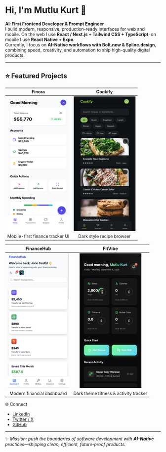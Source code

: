 # Hi, I'm Mutlu Kurt 👋  

**AI-First Frontend Developer & Prompt Engineer**  
I build modern, responsive, production-ready interfaces for web and mobile. On the web I use **React / Next.js + Tailwind CSS + TypeScript**; on mobile I use **React Native + Expo**.  
Currently, I focus on **AI-Native workflows with Bolt.new & Spline.design**, combining speed, creativity, and automation to ship high-quality digital products.  

---
## ⭐ Featured Projects

| Finora | Cookify |
|:---:|:---:|
| <img src="./docs/finora.png" alt="Finora – finance tracker UI" width="200"> | <img src="./docs/cookify.png" alt="Cookify – recipe app UI" width="200"> |
| Mobile-first finance tracker UI | Dark style recipe browser |

| FinanceHub | FitVibe |
|:---:|:---:|
| <img src="./docs/financehub.png" alt="FinanceHub – banking dashboard UI" width="200"> | <img src="./docs/fitvibe.png" alt="FitVibe – fitness tracker UI" width="200"> |
| Modern financial dashboard | Dark theme fitness & activity tracker |

🌐 Connect  

- [LinkedIn](https://www.linkedin.com/in/mutlukurt)  
- [Twitter / X](https://twitter.com/mutlukurtio)  
- [GitHub](https://github.com/mutlukurt)  

---

✨ *Mission: push the boundaries of software development with **AI-Native** practices—shipping clean, efficient, future-proof products.*
